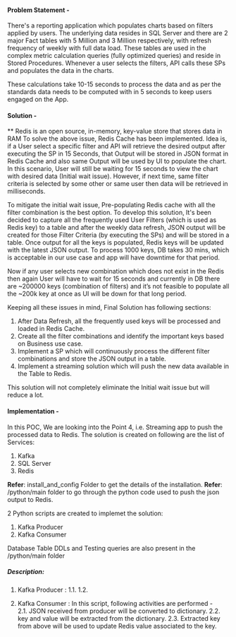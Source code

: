 #### Problem Statement - 

There's a reporting application which populates charts based on filters applied by users. The underlying data resides in SQL Server and there are 2 major Fact tables with 5 Million and 3 Million respectively, with refresh frequency of weekly with full data load. These tables are used in the complex metric calculation queries (fully optimized queries) and reside in Stored Procedures. Whenever a user selects the filters, API calls these SPs and populates the data in the charts.

These calculations take 10-15 seconds to process the data and as per the standards data needs to be computed with in 5 seconds to keep users engaged on the App.

#### Solution - 
** Redis is an open source, in-memory, key-value store that stores data in RAM
To solve the above issue, Redis Cache has been implemented. Idea is, if a User select a specific filter and API will retrieve the desired output after executing the SP in 15 Seconds, that Output will be stored in JSON format in Redis Cache and also same Output will be used by UI to populate the chart. In this scenario, User will still be waiting for 15 seconds to view the chart with desired data (Initial wait issue). However, if next time, same filter criteria is selected by some other or same user then data will be retrieved in milliseconds.

To mitigate the initial wait issue, Pre-populating Redis cache with all the filter combination is the best option. To develop this solution, It's been decided to capture all the frequently used User Filters (which is used as Redis key) to a table and after the weekly data refresh, JSON output will be created for those Filter Criteria (by executing the SPs) and will be stored in a table. Once output for all the keys is populated, Redis keys will be updated with the latest JSON output. To process 1000 keys, DB takes 30 mins, which is acceptable in our use case and app will have downtime for that period. 

Now if any user selects new combination which does not exist in the Redis then again User will have to wait for 15 seconds and currently in DB there are ~200000 keys (combination of filters) and it’s not feasible to populate all the ~200k key at once as UI will be down for that long period.

Keeping all these issues in mind, Final Solution has following sections:
1. After Data Refresh, all the frequently used keys will be processed and loaded in Redis Cache.
2. Create all the filter combinations and identify the important keys based on Business use case.
3. Implement a SP which will continuously process the different filter combinations and store the JSON output in a table.
4. Implement a streaming solution which will push the new data available in the Table to Redis. 

This solution will not completely eliminate the Initial wait issue but will reduce a lot. 


#### Implementation - 
In this POC, We are looking into the Point 4, i.e. Streaming app to push the processed data to Redis.
The solution is created on following are the list of Services:
1. Kafka
2. SQL Server
3. Redis

**Refer**: install_and_config Folder to get the details of the installation. 
**Refer**: /python/main folder to go through the python code used to push the json output to Redis. 

2 Python scripts are created to implemet the solution:
1. Kafka Producer
2. Kafka Consumer

Database Table DDLs and Testing queries are also present in the /python/main folder

##### Description:
1. Kafka Producer : 
    1.1. 
    1.2. 

2. Kafka Consumer : In this script, following activities are performed -  
    2.1. JSON received from producer will be converted to dictionary.
    2.2. key and value will be extracted from the dictionary.
    2.3. Extracted key from above will be used to update Redis value associated to the key.
